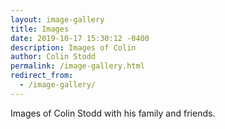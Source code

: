 ```yaml
---
layout: image-gallery
title: Images
date: 2019-10-17 15:30:12 -0400
description: Images of Colin
author: Colin Stodd
permalink: /image-gallery.html
redirect_from:
  - /image-gallery/
---
```

Images of Colin Stodd with his family and friends.
